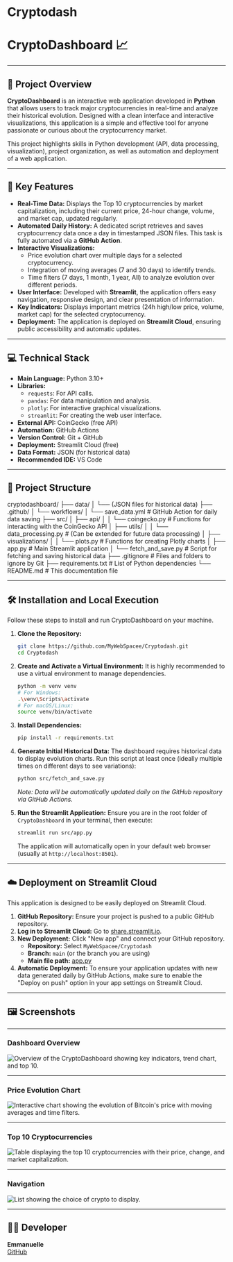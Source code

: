 # Cryptodash
# CryptoDashboard 📈

---

## 🎯 Project Overview

**CryptoDashboard** is an interactive web application developed in **Python** that allows users to track major cryptocurrencies in real-time and analyze their historical evolution. Designed with a clean interface and interactive visualizations, this application is a simple and effective tool for anyone passionate or curious about the cryptocurrency market.

This project highlights skills in Python development (API, data processing, visualization), project organization, as well as automation and deployment of a web application.

---

## 🚀 Key Features

* **Real-Time Data:** Displays the Top 10 cryptocurrencies by market capitalization, including their current price, 24-hour change, volume, and market cap, updated regularly.
* **Automated Daily History:** A dedicated script retrieves and saves cryptocurrency data once a day in timestamped JSON files. This task is fully automated via a **GitHub Action**.
* **Interactive Visualizations:**
    * Price evolution chart over multiple days for a selected cryptocurrency.
    * Integration of moving averages (7 and 30 days) to identify trends.
    * Time filters (7 days, 1 month, 1 year, All) to analyze evolution over different periods.
* **User Interface:** Developed with **Streamlit**, the application offers easy navigation, responsive design, and clear presentation of information.
* **Key Indicators:** Displays important metrics (24h high/low price, volume, market cap) for the selected cryptocurrency.
* **Deployment:** The application is deployed on **Streamlit Cloud**, ensuring public accessibility and automatic updates.

---

## 💻 Technical Stack

* **Main Language:** Python 3.10+
* **Libraries:**
    * `requests`: For API calls.
    * `pandas`: For data manipulation and analysis.
    * `plotly`: For interactive graphical visualizations.
    * `streamlit`: For creating the web user interface.
* **External API:** CoinGecko (free API)
* **Automation:** GitHub Actions
* **Version Control:** Git + GitHub
* **Deployment:** Streamlit Cloud (free)
* **Data Format:** JSON (for historical data)
* **Recommended IDE:** VS Code

---

## 📂 Project Structure
cryptodashboard/
├── data/
│   └── (JSON files for historical data)
├── .github/
│   └── workflows/
│       └── save_data.yml        # GitHub Action for daily data saving
├── src/
│   ├── api/
│   │   └── coingecko.py         # Functions for interacting with the CoinGecko API
│   ├── utils/
│   │   └── data_processing.py   # (Can be extended for future data processing)
│   ├── visualizations/
│   │   └── plots.py             # Functions for creating Plotly charts
│   ├── app.py                   # Main Streamlit application
│   └── fetch_and_save.py        # Script for fetching and saving historical data
├── .gitignore                   # Files and folders to ignore by Git
├── requirements.txt             # List of Python dependencies
└── README.md                    # This documentation file

---

## 🛠️ Installation and Local Execution

Follow these steps to install and run CryptoDashboard on your machine.

1.  **Clone the Repository:**
    ```bash
    git clone https://github.com/MyWebSpacee/Cryptodash.git
    cd Cryptodash
    ```

2.  **Create and Activate a Virtual Environment:**
    It is highly recommended to use a virtual environment to manage dependencies.
    ```bash
    python -m venv venv
    # For Windows:
    .\venv\Scripts\activate
    # For macOS/Linux:
    source venv/bin/activate
    ```

3.  **Install Dependencies:**
    ```bash
    pip install -r requirements.txt
    ```

4.  **Generate Initial Historical Data:**
    The dashboard requires historical data to display evolution charts. Run this script at least once (ideally multiple times on different days to see variations):
    ```bash
    python src/fetch_and_save.py
    ```
    *Note: Data will be automatically updated daily on the GitHub repository via GitHub Actions.*

5.  **Run the Streamlit Application:**
    Ensure you are in the root folder of `CryptoDashboard` in your terminal, then execute:
    ```bash
    streamlit run src/app.py
    ```
    The application will automatically open in your default web browser (usually at `http://localhost:8501`).

---

## ☁️ Deployment on Streamlit Cloud

This application is designed to be easily deployed on Streamlit Cloud.

1.  **GitHub Repository:** Ensure your project is pushed to a public GitHub repository.
2.  **Log in to Streamlit Cloud:** Go to [share.streamlit.io](https://share.streamlit.io/).
3.  **New Deployment:** Click "New app" and connect your GitHub repository.
    * **Repository:** Select `MyWebSpacee/Cryptodash`
    * **Branch:** `main` (or the branch you are using)
    * **Main file path:** [app.py](http://_vscodecontentref_/0)
4.  **Automatic Deployment:** To ensure your application updates with new data generated daily by GitHub Actions, make sure to enable the "Deploy on push" option in your app settings on Streamlit Cloud.

---

## 🖼️ Screenshots

---

### Dashboard Overview
![Overview of the CryptoDashboard showing key indicators, trend chart, and top 10.](assets/Cryptodash_overview.png)

---

### Price Evolution Chart
![Interactive chart showing the evolution of Bitcoin's price with moving averages and time filters.](assets/Price_Evolution.png)

---

### Top 10 Cryptocurrencies
![Table displaying the top 10 cryptocurrencies with their price, change, and market capitalization.](assets/Top_10_Table.png)

---

### Navigation
![List showing the choice of crypto to display.](assets/Navigation.png)

---

## 🧑‍💻 Developer

**Emmanuelle**  
[GitHub](https://github.com/MyWebSpacee)